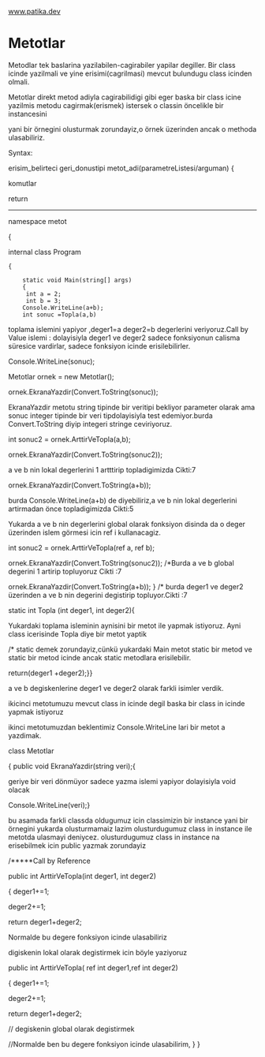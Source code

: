 www.patika.dev
# Metotlar


Metodlar tek baslarina yazilabilen-cagirabiler yapilar degiller. Bir class icinde yazilmali ve yine erisimi(cagrilmasi)  mevcut bulundugu class icinden olmali.

Metotlar direkt metod adiyla cagirabilidigi gibi  eger baska bir class icine yazilmis metodu cagirmak(erismek) istersek o classin öncelikle bir instancesini 

yani bir örnegini olusturmak zorundayiz,o örnek üzerinden ancak o methoda ulasabiliriz.

 Syntax:
 
  erisim_belirteci geri_donustipi metot_adi(parametreListesi/arguman) {
 
  komutlar
  
  return
  
 ---------------------------------------------------------------------------------------------------------
  
  
namespace metot

{
   
   internal class Program
    
    {
        
        static void Main(string[] args)
        {
         int a = 2;
         int b = 3;
        Console.WriteLine(a+b);
        int sonuc =Topla(a,b) 
 
toplama islemini yapiyor ,deger1=a deger2=b degerlerini veriyoruz.Call by Value islemi : dolayisiyla deger1 ve deger2 sadece fonksiyonun calisma süresice vardirlar, sadece fonksiyon icinde erisilebilirler.


Console.WriteLine(sonuc);

Metotlar ornek = new Metotlar();

ornek.EkranaYazdir(Convert.ToString(sonuc)); 


EkranaYazdir metotu string tipinde bir veritipi bekliyor parameter olarak ama sonuc integer tipinde bir veri tipdolayisiyla test edemiyor.burda Convert.ToString diyip integeri stringe ceviriyoruz.

int sonuc2 = ornek.ArttirVeTopla(a,b); 

ornek.EkranaYazdir(Convert.ToString(sonuc2));


a ve b nin lokal degerlerini 1 artttirip topladigimizda Cikti:7

ornek.EkranaYazdir(Convert.ToString(a+b)); 


burda Console.WriteLine(a+b) de diyebiliriz,a ve b nin lokal degerlerini artirmadan önce topladigimizda Cikti:5

Yukarda a ve b nin degerlerini global olarak fonksiyon disinda da o deger üzerinden islem görmesi icin ref i kullanacagiz.

 int sonuc2 = ornek.ArttirVeTopla(ref a, ref b);
 

 ornek.EkranaYazdir(Convert.ToString(sonuc2));  /*Burda a ve b global degerini 1 artirip topluyoruz  Cikti :7


ornek.EkranaYazdir(Convert.ToString(a+b));  }   /* burda deger1 ve deger2 üzerinden a ve b nin degerini degistirip topluyor.Cikti :7 


 
 static int Topla (int deger1, int deger2){
 
 Yukardaki toplama isleminin aynisini bir metot ile yapmak istiyoruz. Ayni class icerisinde Topla diye bir metot yaptik
                                          
/* static demek zorundayiz,cünkü yukardaki Main metot static bir metod ve static bir metod icinde ancak static metodlara erisilebilir.

 return(deger1 +deger2);}}
 
  a ve b degiskenlerine deger1 ve deger2 olarak farkli isimler verdik.
  
  ikicinci metotumuzu mevcut class in icinde degil baska bir class in icinde yapmak istiyoruz
  
 ikinci metotumuzdan beklentimiz Console.WriteLine lari bir metot a yazdimak.

class Metotlar

{ 
 public void EkranaYazdir(string veri);{  
 
 
geriye bir veri dönmüyor sadece yazma islemi yapiyor dolayisiyla void olacak


Console.WriteLine(veri);}


bu asamada farkli classda oldugumuz icin classimizin bir instance yani bir örnegini yukarda olusturmamaiz lazim olusturdugumuz class in instance ile metotda ulasmayi deniycez.
olusturdugumuz class in instance na erisebilmek icin public yazmak zorundayiz


/*****Call by Reference 

public int ArttirVeTopla(int deger1, int deger2) 

 {
 deger1+=1;
 
deger2+=1;

return deger1+deger2;

Normalde bu degere fonksiyon icinde ulasabiliriz 

digiskenin lokal olarak degistirmek icin böyle yaziyoruz


public int ArttirVeTopla( ref int deger1,ref int deger2)

{
  deger1+=1;
  
   deger2+=1;
   
   return deger1+deger2; 
   
   // degiskenin global olarak degistirmek 
   
   //Normalde ben bu degere fonksiyon icinde ulasabilirim,
}
}
                                                             
                                                                
